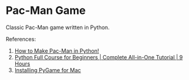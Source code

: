 # Pac-Man Game

Classic Pac-Man game written in Python.

References:

1. [How to Make Pac-Man in Python!](https://youtu.be/9H27CimgPsQ?si=QSk_qsQMfMHm_qI8)
2. [Python Full Course for Beginners | Complete All-in-One Tutorial | 9 Hours](https://youtu.be/H2EJuAcrZYU?si=0zFcK9NvPseWD9EI)
3. [Installing PyGame for Mac](http://www.cs.ucf.edu/~dmarino/ucf/bhcsi/2017/intro/InstallingPyGameforMac.pdf)
